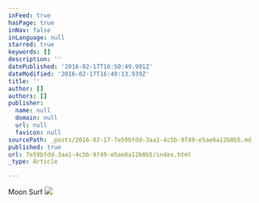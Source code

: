 ```yaml
---
inFeed: true
hasPage: true
inNav: false
inLanguage: null
starred: true
keywords: []
description: ''
datePublished: '2016-02-17T16:50:49.991Z'
dateModified: '2016-02-17T16:49:13.939Z'
title: ''
author: []
authors: []
publisher:
  name: null
  domain: null
  url: null
  favicon: null
sourcePath: _posts/2016-02-17-7e59bfdd-3aa1-4c5b-9f49-e5ae6a12b0b5.md
published: true
url: 7e59bfdd-3aa1-4c5b-9f49-e5ae6a12b0b5/index.html
_type: Article

---
```

Moon Surf
![](https://the-grid-user-content.s3-us-west-2.amazonaws.com/65f3895b-a5d5-4206-8a25-58894c523191.jpg)